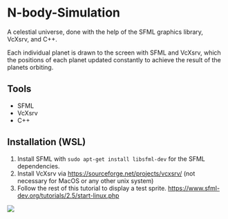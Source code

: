 # N-body-Simulation
A celestial universe, done with the help of the SFML graphics library, VcXsrv, and C++.

Each individual planet is drawn to the screen with SFML and VcXsrv, which the positions of
each planet updated constantly to achieve the result of the planets orbiting.

## Tools
- SFML
- VcXsrv
- C++

## Installation (WSL)
1. Install SFML with `sudo apt-get install libsfml-dev` for the SFML dependencies.
2. Install VcXsrv via https://sourceforge.net/projects/vcxsrv/ (not necessary for MacOS or any other unix system)
3. Follow the rest of this tutorial to display a test sprite. https://www.sfml-dev.org/tutorials/2.5/start-linux.php

![](N-body_Simulation.gif)
